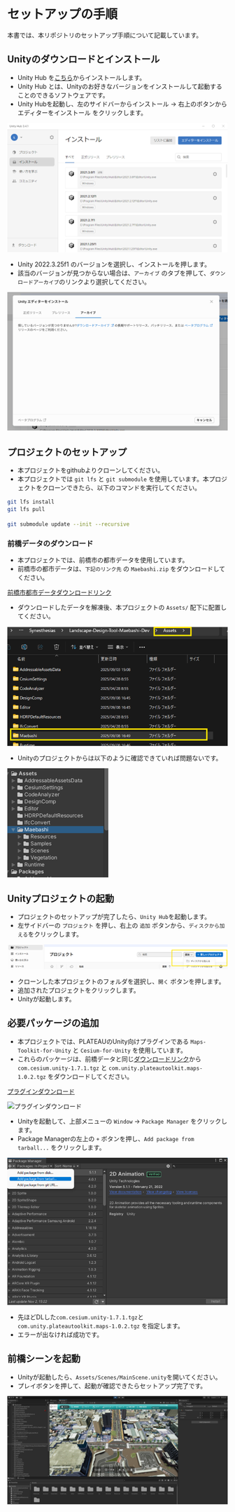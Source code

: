 # セットアップの手順

本書では、本リポジトリのセットアップ手順について記載しています。

## Unityのダウンロードとインストール
- Unity Hub を[こちら](https://unity3d.com/jp/get-unity/download)からインストールします。
- Unity Hub とは、Unityのお好きなバージョンをインストールして起動することのできるソフトウェアです。
- Unity Hubを起動し、左のサイドバーからインストール → 右上のボタンからエディターをインストール をクリックします。

![Unityのダウンロードとインストール](../resources/Install/unityHubMenu.png)

- Unity 2022.3.25f1 のバージョンを選択し、インストールを押します。
- 該当のバージョンが見つからない場合は、`アーカイブ` のタブを押して、`ダウンロードアーカイブ`のリンクより選択してください。

![Unityのダウンロードとインストール](../resources/Install/unityHubInstall.png)

## プロジェクトのセットアップ
- 本プロジェクトをgithubよりクローンしてください。
- 本プロジェクトでは `git lfs` と `git submodule` を使用しています。本プロジェクトをクローンできたら、以下のコマンドを実行してください。

```bash
git lfs install
git lfs pull

git submodule update --init --recursive
```

### 前橋データのダウンロード
- 本プロジェクトでは、前橋市の都市データを使用しています。
- 前橋市の都市データは、`下記のリンク先` の `Maebashi.zip` をダウンロードしてください。

[前橋市都市データダウンロードリンク](https://drive.google.com/drive/folders/1PozuAs8KcntlAoV_zBBQGcofI9qGAxei?usp=drive_link)

- ダウンロードしたデータを解凍後、本プロジェクトの `Assets/` 配下に配置してください。

![前橋データ](../resources/Install/maebashiData.png)

- Unityのプロジェクトからは以下のように確認できていれば問題ないです。

![前橋データ](../resources/Install/maebashiData_02.png)

## Unityプロジェクトの起動
- プロジェクトのセットアップが完了したら、`Unity Hub`を起動します。
- 左サイドバーの `プロジェクト` を押し、右上の `追加` ボタンから、`ディスクから加える`をクリックします。

![Unityプロジェクトを作成](../resources/Install/unityHubProjectAdd.png)

- クローンした本プロジェクトのフォルダを選択し、`開く` ボタンを押します。
- 追加されたプロジェクトをクリックします。
- Unityが起動します。

## 必要パッケージの追加
- 本プロジェクトでは、PLATEAUのUnity向けプラグインである `Maps-Toolkit-for-Unity` と `Cesium-for-Unity` を使用しています。
- これらのパッケージは、前橋データと同じ[ダウンロードリンク](https://drive.google.com/drive/folders/1PozuAs8KcntlAoV_zBBQGcofI9qGAxei?usp=drive_link)から `com.cesium.unity-1.7.1.tgz` と `com.unity.plateautoolkit.maps-1.0.2.tgz` をダウンロードしてください。

[プラグインダウンロード](https://drive.google.com/drive/folders/1PozuAs8KcntlAoV_zBBQGcofI9qGAxei?usp=drive_link)

![プラグインダウンロード](../resources/Install/packageInstall.png)

- Unityを起動して、上部メニューの `Window` → `Package Manager` をクリックします。
- Package Managerの左上の `+` ボタンを押し、`Add package from tarball...` をクリックします。

![パッケージの追加](../resources/Install/addPacakge.png)

- 先ほどDLした`com.cesium.unity-1.7.1.tgz`と`com.unity.plateautoolkit.maps-1.0.2.tgz` を指定します。
- エラーが出なければ成功です。

## 前橋シーンを起動

- Unityが起動したら、`Assets/Scenes/MainScene.unity`を開いてください。
- プレイボタンを押して、起動が確認できたらセットアップ完了です。

![Unityプロジェクトを起動](../resources/Install/unityPlay.png)

